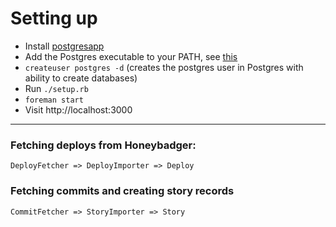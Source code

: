 # Setting up

* Install [postgresapp](http://postgresapp.com/)
* Add the Postgres executable to your PATH, see [this](http://postgresapp.com/documentation/cli-tools.html)
* `createuser postgres -d` (creates the postgres user in Postgres with ability to create databases)
* Run `./setup.rb`
* `foreman start`
* Visit http://localhost:3000

---

### Fetching deploys from Honeybadger:

`DeployFetcher => DeployImporter => Deploy`


### Fetching commits and creating story records

`CommitFetcher => StoryImporter => Story`
